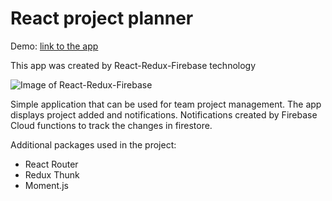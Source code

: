 # React project planner


Demo: [link to the app](https://fir-project-33ee5.web.app/)

This app was created by React-Redux-Firebase technology

![Image of React-Redux-Firebase](https://i.ytimg.com/vi/TlpX0aMYmrk/maxresdefault.jpg)


Simple application that can be used for team project management. The app displays project added and notifications.
Notifications created by Firebase Cloud functions to track the changes in firestore.

Additional packages used in the project:
- React Router
- Redux Thunk
- Moment.js
